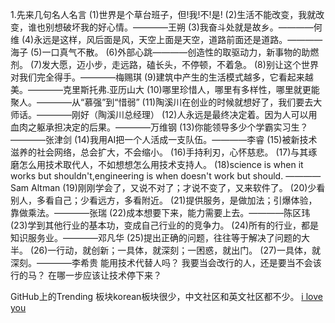 1.先来几句名人名言
(1)世界是个草台班子，但!我!不!是!
(2)生活不能改变，我就改变，谁也别想破坏我的好心情。————王朔
(3)我奋斗处就是故乡。————何维
(4)永远是这样，风后面是风，天空上面是天空，道路前面还是道路。————海子
(5)一口真气不散。
(6)外部心跳————创造性的取驱动力，新事物的助燃剂。
(7)发大愿，迈小步，走远路，磕长头，不停顿，不着急。
(8)别让这个世界对我们完全得手。————梅赐琪
(9)建筑中产生的生活模式越多，它看起来越美。————克里斯托弗.亚历山大
(10)哪里珍惜人，哪里有多样性，哪里就更能聚人。————从“慕强”到“惜弱”
(11)陶溪川在创业的时候就想好了，我们要去大师话。————刚好（陶溪川总经理）
(12)人永远是最终决定着。因为人可以用血肉之躯承担决定的后果。————万维钢
(13)你能领导多少个学霸实习生？————张津剑
(14)我用AI把一个人活成一支队伍。————李睿
(15)被新技术滋养的社会网络，总会扩大，不会缩小。
(16)手持利刃，心怀慈悲。
(17)与其琢磨怎么用技术取代人，不如想想怎么用技术支持人。
(18)science is when it works but shouldn't,engineering is when doesn't work but should. ————Sam Altman
(19)刚刚学会了，又说不对了；才说不变了，又来软件了。
(20)少看别人，多看自己；少看远方，多看附近。
(21)提供服务，是做加法；引爆体验，靠做乘法。————张瑞
(22)成本想要下来，能力需要上去。————陈区玮
(23)学到其他行业的基本功，变成自己行业的的竞争力。
(24)所有的行业，都是知识服务业。————邓凡华
(25)提出正确的问题，往往等于解决了问题的大半。
(26)一行动，就创新；一具体，就深刻；一困惑，就出门。
(27)一具体，就深刻。————李希贵
能用技术代替人吗？
我要当会改行的人，还是要当不会该行的马？
在哪一步应该让技术停下来？

GitHub上的Trending 板块korean板块很少，中文社区和英文社区都不少。
[i love you ](https://www.kugou.com/mixsong/1rgth97a.html)
